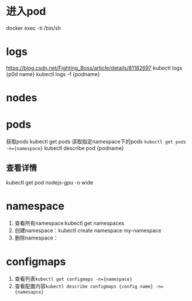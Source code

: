 
# 进入pod
docker exec -ti  <your-container-name>   /bin/sh
# logs
https://blog.csdn.net/Fighting_Boss/article/details/81182697
kubectl logs {p0d name}
kubectl logs -f {podname}
# nodes

# pods
获取pods kubectl get pods
读取指定namespace下的pods `kubectl get pods -n={namespace}`
kubectl describe pod {podname}
## 查看详情
kubectl get pod nodejs-gpu -o wide
# namespace
1. 查看所有namespace:kubectl get namespaces 
2. 创建namespace：kubectl create namespace my-namespace
3. 删除namespace：
# configmaps
1. 查看列表`kubectl get configmaps -n={namespace}`
2. 查看配置内容`kubectl describe configmaps {config name} -n={namesapce}`
